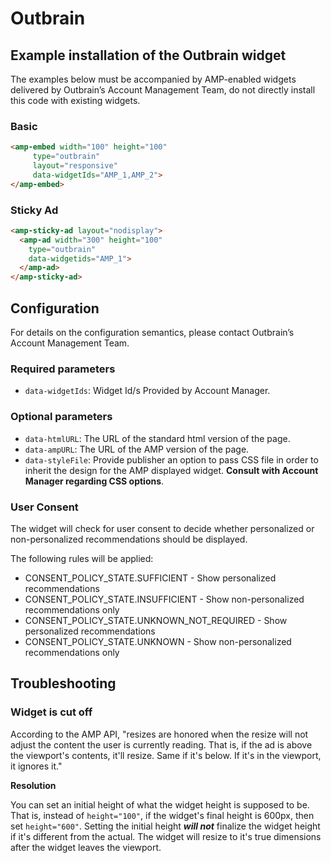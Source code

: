 <!---
Copyright 2015 The AMP HTML Authors. All Rights Reserved.

Licensed under the Apache License, Version 2.0 (the "License");
you may not use this file except in compliance with the License.
You may obtain a copy of the License at

      http://www.apache.org/licenses/LICENSE-2.0

Unless required by applicable law or agreed to in writing, software
distributed under the License is distributed on an "AS-IS" BASIS,
WITHOUT WARRANTIES OR CONDITIONS OF ANY KIND, either express or implied.
See the License for the specific language governing permissions and
limitations under the License.
-->

# Outbrain

## Example installation of the Outbrain widget

The examples below must be accompanied by AMP-enabled widgets delivered by Outbrain’s Account Management Team, do not directly install this code with existing widgets.

### Basic

```html
<amp-embed width="100" height="100"
     type="outbrain"
     layout="responsive"
     data-widgetIds="AMP_1,AMP_2">
</amp-embed>
```

### Sticky Ad

```html
<amp-sticky-ad layout="nodisplay">
  <amp-ad width="300" height="100"
    type="outbrain"
    data-widgetids="AMP_1">
  </amp-ad>
</amp-sticky-ad>
```

## Configuration

For details on the configuration semantics, please contact Outbrain’s Account Management Team.

### Required parameters

- `data-widgetIds`: Widget Id/s Provided by Account Manager.

### Optional parameters

- `data-htmlURL`: The URL of the standard html version of the page.
- `data-ampURL`: The URL of the AMP version of the page.
- `data-styleFile`: Provide publisher an option to pass CSS file in order to inherit the design for the AMP displayed widget. **Consult with Account Manager regarding CSS options**.

### User Consent

The widget will check for user consent to decide whether personalized or non-personalized recommendations should be displayed.

The following rules will be applied:

* CONSENT_POLICY_STATE.SUFFICIENT - Show personalized recommendations
* CONSENT_POLICY_STATE.INSUFFICIENT - Show non-personalized recommendations only
* CONSENT_POLICY_STATE.UNKNOWN_NOT_REQUIRED - Show personalized recommendations
* CONSENT_POLICY_STATE.UNKNOWN - Show non-personalized recommendations only

## Troubleshooting

### Widget is cut off

According to the AMP API, "resizes are honored when the resize will not adjust the content the user is currently reading.  That is, if the ad is above the viewport's contents, it'll resize. Same if it's below. If it's in the viewport, it ignores it."

**Resolution**

 You can set an initial height of what the widget height is supposed to be. That is, instead of `height="100"`, if the widget's final height is 600px, then set `height="600"`. Setting the initial height ***will not*** finalize the widget height if it's different from the actual. The widget will resize to it's true dimensions after the widget leaves the viewport.
